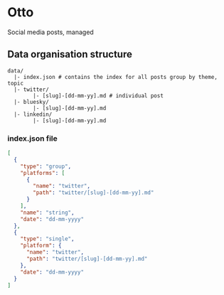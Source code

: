 # Otto

Social media posts, managed

## Data organisation structure

```
data/
  |- index.json # contains the index for all posts group by theme, topic
  |- twitter/
        |- [slug]-[dd-mm-yy].md # individual post
  |- bluesky/
        |- [slug]-[dd-mm-yy].md
  |- linkedin/
        |- [slug]-[dd-mm-yy].md
```

### index.json file

```json
[
  {
    "type": "group",
    "platforms": [
      {
        "name": "twitter",
        "path": "twitter/[slug]-[dd-mm-yy].md"
      }
    ],
    "name": "string",
    "date": "dd-mm-yyyy"
  },
  {
    "type": "single",
    "platform": {
      "name": "twitter",
      "path": "twitter/[slug]-[dd-mm-yy].md"
    },
    "date": "dd-mm-yyyy"
  }
]
```
